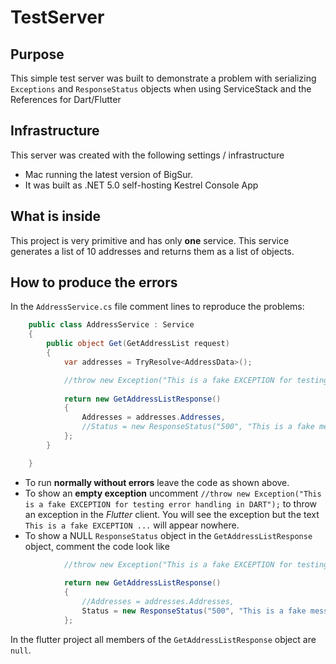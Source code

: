 # TestServer
## Purpose
This simple test server was built to demonstrate a problem with serializing `Exceptions` and `ResponseStatus` objects when using ServiceStack and the 
References for Dart/Flutter
## Infrastructure
This server was created with the following settings / infrastructure
* Mac running the latest version of BigSur.
* It was built as .NET 5.0 self-hosting Kestrel Console App
## What is inside
This project is very primitive and has only **one** service. This service generates a list of 10 addresses and returns them as a list of objects.
## How to produce the errors
In the `AddressService.cs` file comment lines to reproduce the problems:
```c#
    public class AddressService : Service
    {
        public object Get(GetAddressList request)
        {
            var addresses = TryResolve<AddressData>();

            //throw new Exception("This is a fake EXCEPTION for testing error handling in DART");
            
            return new GetAddressListResponse()
            {
                Addresses = addresses.Addresses,
                //Status = new ResponseStatus("500", "This is a fake message for testing!"),
            };
        }

    }
```
* To run **normally without errors** leave the code as shown above. 
* To show an **empty exception** uncomment `//throw new Exception("This is a fake EXCEPTION for testing error handling in DART");`
to throw an exception in the *Flutter* client. You will see the exception but the text `This is a fake EXCEPTION ...` will appear nowhere.
* To show a NULL `ResponseStatus` object in the `GetAddressListResponse` object, comment the code look like
```c#
            //throw new Exception("This is a fake EXCEPTION for testing error handling in DART");
            
            return new GetAddressListResponse()
            {
                //Addresses = addresses.Addresses,
                Status = new ResponseStatus("500", "This is a fake message for testing!"),
            };
```
In the flutter project all members of the `GetAddressListResponse` object are `null`.